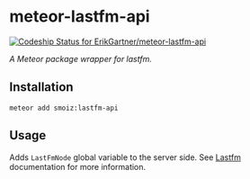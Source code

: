 # meteor-lastfm-api
[ ![Codeship Status for ErikGartner/meteor-lastfm-api](https://codeship.com/projects/761d9910-8224-0133-c733-22940a7a47c6/status?branch=master)](https://codeship.com/projects/121456)

*A Meteor package wrapper for lastfm.*

## Installation
```
meteor add smoiz:lastfm-api
```

## Usage
Adds ```LastFmNode``` global variable to the server side. See [Lastfm](https://github.com/jammus/lastfm-node) documentation for more information.
